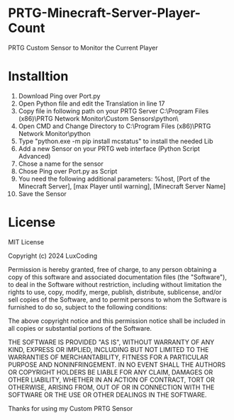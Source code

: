 # PRTG-Minecraft-Server-Player-Count
PRTG Custom Sensor to Monitor the Current Player

# Installtion 

1. Download Ping over Port.py
2. Open Python file and edit the Translation in line 17
3. Copy file in following path on your PRTG Server C:\Program Files (x86)\PRTG Network Monitor\Custom Sensors\python\
4. Open CMD and Change Directory to C:\Program Files (x86)\PRTG Network Monitor\python
5. Type "python.exe -m pip install mcstatus" to install the needed Lib
6. Add a new Sensor on your PRTG web interface (Python Script Advanced)
7. Chose a name for the sensor
8. Chose Ping over Port.py as Script
9. You need the following additional parameters: %host, [Port of the Minecraft Server], [max Player until warning], [Minecraft Server Name]
10. Save the Sensor

# License 

MIT License  

Copyright (c) 2024 LuxCoding

Permission is hereby granted, free of charge, to any person obtaining a copy of this software and associated documentation files (the "Software"), to deal in the Software without restriction, including without limitation the rights to use, copy, modify, merge, publish, distribute, sublicense, and/or sell copies of the Software, and to permit persons to whom the Software is furnished to do so, subject to the following conditions:  

The above copyright notice and this permission notice shall be included in all copies or substantial portions of the Software.  

THE SOFTWARE IS PROVIDED "AS IS", WITHOUT WARRANTY OF ANY KIND, EXPRESS OR IMPLIED, INCLUDING BUT NOT LIMITED TO THE WARRANTIES OF MERCHANTABILITY, FITNESS FOR A PARTICULAR PURPOSE AND NONINFRINGEMENT. IN NO EVENT SHALL THE AUTHORS OR COPYRIGHT HOLDERS BE LIABLE FOR ANY CLAIM, DAMAGES OR OTHER LIABILITY, WHETHER IN AN ACTION OF CONTRACT, TORT OR OTHERWISE, ARISING FROM, OUT OF OR IN CONNECTION WITH THE SOFTWARE OR THE USE OR OTHER DEALINGS IN THE SOFTWARE.


Thanks for using my Custom PRTG Sensor 
